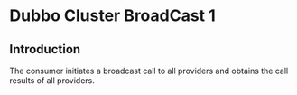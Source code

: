 
# Dubbo Cluster BroadCast 1

## Introduction
The consumer initiates a broadcast call to all providers and obtains the call results of all providers.
